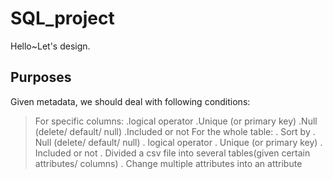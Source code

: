 # SQL_project
Hello~Let's design.

## Purposes
Given metadata, we should deal with following conditions:
>For specific columns:
.logical operator
.Unique (or primary key)
.Null (delete/ default/ null)
.Included or not
>For the whole table: 
. Sort by
. Null (delete/ default/ null)
. logical operator
. Unique (or primary key)
. Included or not
. Divided a csv file into several tables(given certain attributes/ columns)
. Change multiple attributes into an attribute
